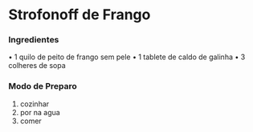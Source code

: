 # Strofonoff de Frango

### Ingredientes
 • 1 quilo de peito de frango sem pele
 • 1 tablete de caldo de galinha
 • 3 colheres de sopa

 ### Modo de Preparo

 1. cozinhar
 2. por na agua
 3. comer